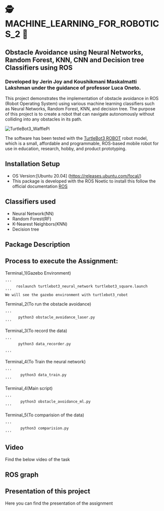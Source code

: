 # 🕵️  MACHINE_LEARNING_FOR_ROBOTICS_2 🤖

## Obstacle Avoidance using Neural Networks, Random Forest, KNN, CNN and Decision tree Classifiers using ROS

### Developed by Jerin Joy and Koushikmani Maskalmatti Lakshman under the guidance of professor Luca Oneto.
This project demonstrates the implementation of obstacle avoidance in ROS (Robot Operating System) using various machine learning classifiers such as Neural Networks, Random Forest, KNN, and decision tree. The purpose of this project is to create a robot that can navigate autonomously without colliding into any obstacles in its path.

![TurtleBot3_WafflePi](https://user-images.githubusercontent.com/81651764/194770503-45cbd61b-7b50-442e-b67a-140f7cc4dc28.png)

The software has been tested with the [TurtleBot3 ROBOT](https://emanual.robotis.com/docs/en/platform/turtlebot3/overview/) robot model, which is a small, affordable and programmable, ROS-based mobile robot for use in education, research, hobby, and product prototyping.


## Installation Setup

- OS Version:[Ubuntu 20.04] (https://releases.ubuntu.com/focal/)
- This package is developed with the ROS Noetic to install this follow the official documentation [ROS](http://wiki.ros.org/noetic/Installation/Ubuntu)


## Classifiers used

- Neural Network(NN)
- Random Forest(RF)
- K-Nearest Neighbors(KNN)
- Decision tree

## Package Description

## Process to execute the Assignment:

Terminal_1(Gazebo Environment)

    '''
         roslaunch turtlebot3_neural_network turtlebot3_square.launch
    '''
    We will see the gazebo environment with turtlebot3_robot
Terminal_2(To run the obstacle avoidance)

    '''
          python3 obstacle_avoidance_laser.py
    '''
Terminal_3(To record the data)

    '''
          python3 data_recorder.py 

    '''
Terminal_4(To Train the neural network)
   
    '''
           python3 data_train.py
    '''
    
Terminal_4(Main script)
   
    '''
           python3 obstacle_avoidance_ml.py 
    '''

Terminal_5(To comparision of the data)
   
    '''
           python3 comparision.py 
    '''


## Video
  Find the below video of the task
  
  

  
## ROS graph  

## Presentation of this project

Here you can find the presentation of the assignment
